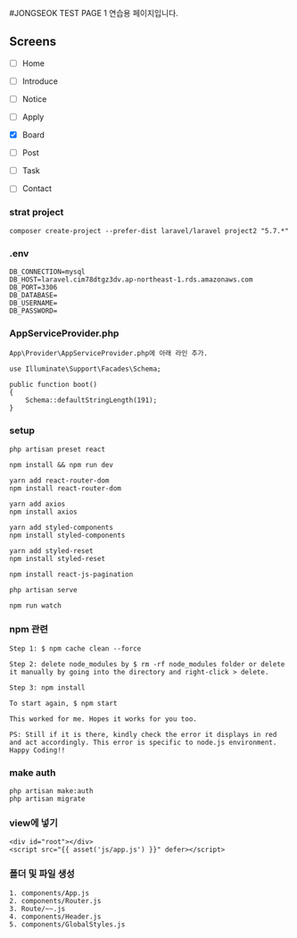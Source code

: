 #JONGSEOK TEST PAGE 1
    연습용 페이지입니다.

## Screens
- [ ] Home
- [ ] Introduce
- [ ] Notice
- [ ] Apply
- [x] Board
- [ ] Post
- [ ] Task
- [ ] Contact





### strat project
    composer create-project --prefer-dist laravel/laravel project2 "5.7.*"
### .env
    DB_CONNECTION=mysql
    DB_HOST=laravel.cim78dtgz3dv.ap-northeast-1.rds.amazonaws.com
    DB_PORT=3306
    DB_DATABASE=
    DB_USERNAME=
    DB_PASSWORD=

### AppServiceProvider.php
    App\Provider\AppServiceProvider.php에 아래 라인 추가.

    use Illuminate\Support\Facades\Schema;

    public function boot()
    {
        Schema::defaultStringLength(191);
    }
### setup
    php artisan preset react

    npm install && npm run dev

    yarn add react-router-dom
    npm install react-router-dom

    yarn add axios
    npm install axios

    yarn add styled-components
    npm install styled-components

    yarn add styled-reset
    npm install styled-reset

    npm install react-js-pagination
    
    php artisan serve
    
    npm run watch
    
### npm 관련
    Step 1: $ npm cache clean --force

    Step 2: delete node_modules by $ rm -rf node_modules folder or delete it manually by going into the directory and right-click > delete.

    Step 3: npm install

    To start again, $ npm start

    This worked for me. Hopes it works for you too.

    PS: Still if it is there, kindly check the error it displays in red and act accordingly. This error is specific to node.js environment. Happy Coding!!

### make auth
    php artisan make:auth
    php artisan migrate

### view에 넣기
    <div id="root"></div>
    <script src="{{ asset('js/app.js') }}" defer></script>

### 폴더 및 파일 생성
    1. components/App.js 
    2. components/Router.js
    3. Route/~~.js
    4. components/Header.js
    5. components/GlobalStyles.js
